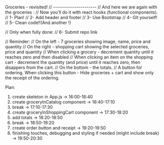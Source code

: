 Groceries - revisited!
// ----------------------
// And here we are again with the groceries :
// Now you'll do it with react hooks (functional components).
// 1- Plan!
// 2- Add header and footer
// 3- Use Bootstrap
// 4- Git yourself!
// 5- Clean code!!(And another !)

// Only when fully done:
// 6- Submit repo link

// Reminder:
// On the left - 7 groceries showing image, name, price and quantity
// On the right - shopping cart showing the selected groceries, price and quantity
// When clicking a grocery - decrement quantity until it reaches zero and then disabled
// When clicking an item on the shopping cart - decrement the quantity (and price) until it reaches zero, then disappers from the cart.
// On the bottom - the totals.
// A button for ordering. When clicking this button - Hide groceries + cart and show only the receipt of the ordering.

Plan:
1. create skeleton in App.js 
    -> 16:00-16:40
2. create groceryInCatalog component
    -> 16:40-17:10
3. break
    -> 17:10-17:30
4. create groceryInShoppingCart component
    -> 17:30-18:20
5. add totals
    -> 18:20-18:50
6. break
    -> 18:50-19:20
7. create order button and receipt
    -> 19:20-19:50
8. finishing touches, debugging and styling if needed (might include break)
    -> 19:50-20:30